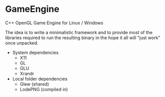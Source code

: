 # GameEngine
C++ OpenGL Game Engine for Linux / Windows

The idea is to write a minimalistic framework and to provide most of the libraries required to run the resulting binary in the hope it all will "just work" once unpacked.

- System dependencies
  - X11
  - GL
  - GLU
  - Xrandr
- Local folder dependencies
  - Glew (shared)
  - LodePNG (compiled in)
